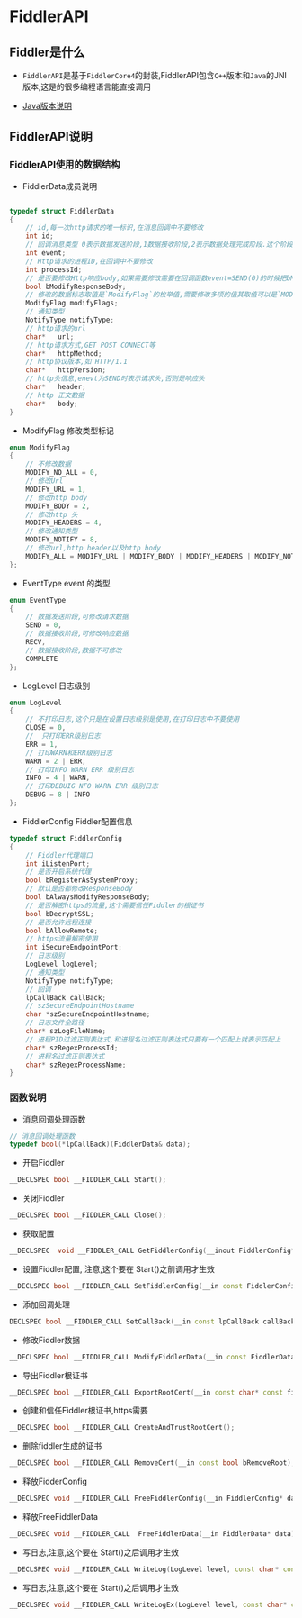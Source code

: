 # FiddlerAPI

## Fiddler是什么

- `FiddlerAPI`是基于`FiddlerCore4`的封装,FiddlerAPI包含`C++`版本和`Java`的JNI版本,这是的很多编程语言能直接调用

-  [Java版本说明](../FiddlerJNI/README_JNI.md)

## FiddlerAPI说明

### FiddlerAPI使用的数据结构

- FiddlerData成员说明

```C++

typedef struct FiddlerData
{
    // id,每一次http请求的唯一标识,在消息回调中不要修改
    int id;
    // 回调消息类型 0表示数据发送阶段,1数据接收阶段,2表示数据处理完成阶段.这个阶段的数据不能在修改了.取值对应与EVENT的枚举值
    int event;
    // Http请求的进程ID,在回调中不要修改
    int processId;
    // 是否要修改Http响应body,如果需要修改需要在回调函数event=SEND(0)的时候把bModifyResponseBody修改为true
    bool bModifyResponseBody;
    // 修改的数据标志取值是`ModifyFlag`的枚举值,需要修改多项的值其取值可以是`MODIFY_BODY|MODIFY_HEADERS`这样的
    ModifyFlag modifyFlags;
    // 通知类型
    NotifyType notifyType;
    // http请求的url
    char*   url;
    // http请求方式,GET POST CONNECT等
    char*   httpMethod;
    // http协议版本,如 HTTP/1.1
    char*   httpVersion;
    // http头信息,enevt为SEND时表示请求头,否则是响应头 
    char*   header;
    // http 正文数据
    char*   body;
}

```
- ModifyFlag 修改类型标记

```C++
enum ModifyFlag
{
    // 不修改数据
    MODIFY_NO_ALL = 0,
    // 修改Url
    MODIFY_URL = 1,
    // 修改http body
    MODIFY_BODY = 2,
    // 修改http 头
    MODIFY_HEADERS = 4,
    // 修改通知类型
    MODIFY_NOTIFY = 8,
    // 修改url,http header以及http body
    MODIFY_ALL = MODIFY_URL | MODIFY_BODY | MODIFY_HEADERS | MODIFY_NOTIFY
};
```

- EventType event 的类型

```C++
enum EventType
{
    // 数据发送阶段,可修改请求数据
    SEND = 0, 
    // 数据接收阶段,可修改响应数据
    RECV,     
    // 数据接收阶段,数据不可修改
    COMPLETE  
};
```

- LogLevel 日志级别

```C++
enum LogLevel
{
    // 不打印日志,这个只是在设置日志级别是使用,在打印日志中不要使用
    CLOSE = 0,       
    //  只打印ERR级别日志 
    ERR = 1,         
    // 打印WARN和ERR级别日志
    WARN = 2 | ERR,  
    // 打印INFO WARN ERR 级别日志
    INFO = 4 | WARN, 
    // 打印DEBUIG NFO WARN ERR 级别日志
    DEBUG = 8 | INFO 
};

```


- FiddlerConfig Fiddler配置信息

```C++
typedef struct FiddlerConfig
{   
    // Fiddler代理端口
    int iListenPort;
    // 是否开启系统代理
    bool bRegisterAsSystemProxy;
    // 默认是否都修改ResponseBody
    bool bAlwaysModifyResponseBody;
    // 是否解密https的流量,这个需要信任Fiddler的根证书
    bool bDecryptSSL;
    // 是否允许远程连接
    bool bAllowRemote;
    // https流量解密使用
    int iSecureEndpointPort;
    // 日志级别
    LogLevel logLevel;
    // 通知类型
    NotifyType notifyType;
    // 回调
    lpCallBack callBack;
    // szSecureEndpointHostname
    char *szSecureEndpointHostname;
    // 日志文件全路径
    char* szLogFileName;
    // 进程PID过滤正则表达式,和进程名过滤正则表达式只要有一个匹配上就表示匹配上
    char* szRegexProcessId;
    // 进程名过滤正则表达式
    char* szRegexProcessName;
} 
```

### 函数说明

- 消息回调处理函数

```C++
// 消息回调处理函数
typedef bool(*lpCallBack)(FiddlerData& data);
```

-  开启Fiddler

```C++
__DECLSPEC bool __FIDDLER_CALL Start();
```


-  关闭Fiddler
```C++
__DECLSPEC bool __FIDDLER_CALL Close();
```

- 获取配置
```C++
__DECLSPEC  void __FIDDLER_CALL GetFiddlerConfig(__inout FiddlerConfig* const data);
```

- 设置Fiddler配置, 注意,这个要在 Start()之前调用才生效
```C++
__DECLSPEC bool __FIDDLER_CALL SetFiddlerConfig(__in const FiddlerConfig* const);
```


- 添加回调处理
```C++
DECLSPEC bool __FIDDLER_CALL SetCallBack(__in const lpCallBack callBack);
```

- 修改Fiddler数据
```C++
__DECLSPEC bool __FIDDLER_CALL ModifyFiddlerData(__in const FiddlerData* const newData);
```

- 导出Fiddler根证书
```C++
__DECLSPEC bool __FIDDLER_CALL ExportRootCert(__in const char* const fileName);
```

- 创建和信任Fiddler根证书,https需要
```C++
__DECLSPEC bool __FIDDLER_CALL CreateAndTrustRootCert();
```

- 删除fiddler生成的证书
```C++
__DECLSPEC bool __FIDDLER_CALL RemoveCert(__in const bool bRemoveRoot);
```

- 释放FidderConfig
```C++
__DECLSPEC void __FIDDLER_CALL FreeFiddlerConfig(__in FiddlerConfig* data);
```

- 释放FreeFiddlerData
```C++
__DECLSPEC void __FIDDLER_CALL  FreeFiddlerData(__in FiddlerData* data);
```

- 写日志,注意,这个要在 Start()之后调用才生效
```C++
__DECLSPEC void __FIDDLER_CALL WriteLog(LogLevel level, const char* const str);
```

- 写日志,注意,这个要在 Start()之后调用才生效
```C++
__DECLSPEC void __FIDDLER_CALL WriteLogEx(LogLevel level, const char* const format, ...);
```
